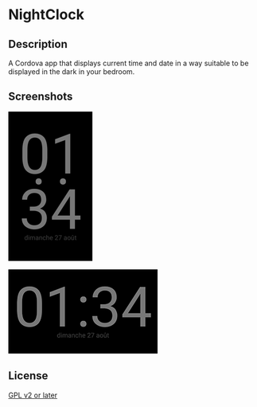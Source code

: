 # NightClock

## Description
A Cordova app that displays current time and date in a way suitable to be displayed in the dark in your bedroom.

## Screenshots
![portrait mode](readme/screenshot-portrait.png)

![landscape mode](readme/screenshot-landscape.png)

## License
[GPL v2 or later](LICENSE)
